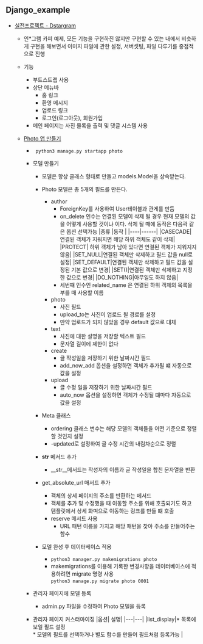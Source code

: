 ## Django_example
* [실전프로젝트 - Dstargram](https://github.com/jinjaehyuk/django_example)
    * 인*그램 카피 예제, 모든 기능을 구현하진 않지만 구현할 수 있는 내에서 비슷하게 구현을 해보면서 이미지 파일에 관한 설정, 서버셋팅, 파일 다루기를 중점적으로 진행

    * 기능
        * 부트스트랩 사용
        * 상단 메뉴바
            * 홈 링크
            * 환영 메시지
            * 업로드 링크
            * 로그인(로그아웃), 회원가입
        * 메인 페이지는 사진 몰록을 출력 및 댓글 시스템 사용
    * [Photo 앱 만들기](https://github.com/jinjaehyuk/django_example/blob/main/photo/models.py)
        * ``` python3 manage.py startapp photo```
        * 모델 만들기
            * 모델은 항상 클래스 형태로 만들고 models.Model을 상속받는다.
            * Photo 모델은 총 5개의 필드를 만든다.
                * author
                    * ForeignKey를 사용하여 User테이블과 관게를 만듬
                    * on_delete 인수는 연결된 모델이 삭제 될 경우 현재 모델의 값을 어떻게 사용할 것이냐 이다. 삭제 될 때에 동작은 다음곽 같은 옵션 선택가능
                       |종류 |동작 |
                        |----|------|
                        |CASECADE| 연결된 객체가 지워지면 해당 하위 객체도 같이 삭제|
                        |PROTECT| 하위 객체가 남아 있다면 연결된 객체가 지워지지 않음|
                        |SET_NULL|연결된 객체만 삭제하고 필드 값을 null로 설정|
                        |SET_DEFAULT|연결된 객체만 삭제하고 필드 값을 설정된 기본 값으로 변경|
                        |SET()|연결된 객체만 삭제하고 지정한 값으로 변경|
                        |DO_NOTHING|아무일도 하지 않음|
                    * 세번쨰 인수인 related_name 은 연결된 하위 객체의 목록을 부를 때 사용할 이름
                * photo 
                    * 사진 필드
                    * upload_to는 사진이 업로드 될 경로를 설정
                    * 만약 업로드가 되지 않았을 경우 default 값으로 대체
                * text 
                    * 사진에 대한 설명을 저장할 텍스트 필드
                    * 문자열 길이에 제한이 없다
                * create
                    * 글 작성일을 저장하기 위한 날짜시간 필드
                    * add_now_add 옵션을 설정하면 객체가 추가될 떄 자동으로 값을 설정
                * upload
                    * 글 수정 일을 저장하기 위한 날짜시간 필드
                    * auto_now 옵션을 설정하면 객체가 수정될 떄마다 자동으로 값을 설정
            * Meta 클래스
                * ordering 클래스 변수는 해당 모델의 객체들을 어떤 기준으로 정렬할 것인지 설정
                * -updated로 설정하여 글 수정 시간의 내림차순으로 정렬
            
            * __str__ 메서드 추가
                * __str__메서드는 작성자의 이름과 글 작성일을 합친 문자열을 반환
            
            * get_absolute_url 매서드 추가
                * 객체의 상세 페이지의 주소를 반환하는 메서드
                * 객체를 추가 및 수정했을 때 이동할 주소를 위해 호출되기도 하고 템플릿에서 상세 화며으로 이동하는 링크를 만들 떄 호출
                * reserve 메서드 사용
                    * URL 패턴 이름을 가지고 해당 패턴을 찾아 주소를 만들어주는 함수
                
            * 모델 완성 후 데이터베이스 적용
                * ```python3 manager.py makemigrations photo```
                * makemigrations를 이용해 기록한 변경사항을 데이터베이스에 적용하려면 migrate 명령 사용<br>
                ```python3 manage.py migrate photo 0001```

        * 관리자 페이지에 모델 등록
            * admin.py 파일을 수정하여 Photo 모델을 등록
            
        * 관리자 페이지 커스터마이징
         |옵션| 설명|
         |---|---|
         |list_display|* 목록에 보일 필드 설정 <br> * 모델의 필드를 선택하거나 별도 함수를 만들어 필드처럼 등록가능 |